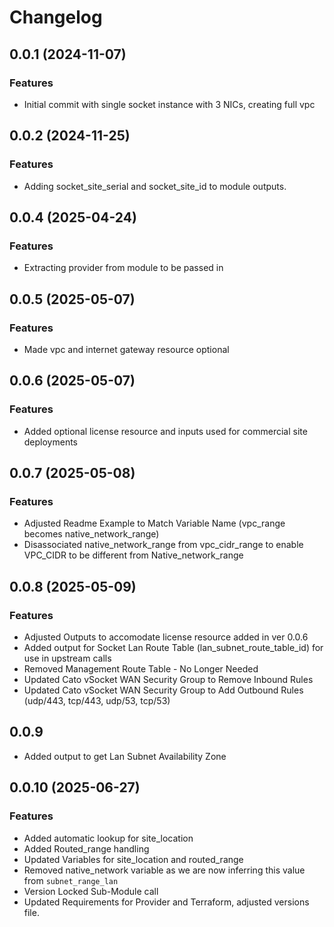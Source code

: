 # Changelog

## 0.0.1 (2024-11-07)

### Features
- Initial commit with single socket instance with 3 NICs, creating full vpc

## 0.0.2 (2024-11-25)

### Features
- Adding socket_site_serial and socket_site_id to module outputs.

## 0.0.4 (2025-04-24)

### Features
- Extracting provider from module to be passed in


## 0.0.5 (2025-05-07)

### Features
- Made vpc and internet gateway resource optional

## 0.0.6 (2025-05-07)

### Features
- Added optional license resource and inputs used for commercial site deployments

## 0.0.7 (2025-05-08)

### Features
- Adjusted Readme Example to Match Variable Name (vpc_range becomes native_network_range)
- Disassociated native_network_range from vpc_cidr_range to enable VPC_CIDR to be different from Native_network_range

## 0.0.8 (2025-05-09)

### Features
- Adjusted Outputs to accomodate license resource added in ver 0.0.6
- Added output for Socket Lan Route Table (lan_subnet_route_table_id) for use in upstream calls
- Removed Management Route Table - No Longer Needed 
- Updated Cato vSocket WAN Security Group to Remove Inbound Rules 
- Updated Cato vSocket WAN Security Group to Add Outbound Rules (udp/443, tcp/443, udp/53, tcp/53)

## 0.0.9
 - Added output to get Lan Subnet Availability Zone

## 0.0.10 (2025-06-27)

### Features 
- Added automatic lookup for site_location
- Added Routed_range handling 
- Updated Variables for site_location and routed_range
- Removed native_network variable as we are now inferring this value from `subnet_range_lan` 
- Version Locked Sub-Module call
- Updated Requirements for Provider and Terraform, adjusted versions file. 
